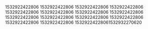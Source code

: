 1532922422806
1532922422806
1532922422806
1532922422806
1532922422806
1532922422806
1532922422806
1532922422806
1532922422806
1532922422806
1532922422806
1532922422806
1532922422806
1532922422806
15329224228061532932270620